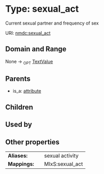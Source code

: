 
# Type: sexual_act


Current sexual partner and frequency of sex

URI: [nmdc:sexual_act](https://microbiomedata/meta/sexual_act)


## Domain and Range

None ->  <sub>OPT</sub> [TextValue](TextValue.md)

## Parents

 *  is_a: [attribute](attribute.md)

## Children


## Used by


## Other properties

|  |  |  |
| --- | --- | --- |
| **Aliases:** | | sexual activity |
| **Mappings:** | | MIxS:sexual_act |

